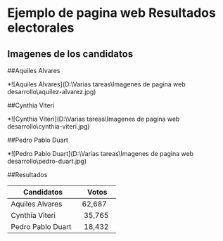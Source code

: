 # Ejemplo de pagina web Resultados electorales

## Imagenes de los candidatos

##Aquiles Alvares

*![Aquiles Alvares](D:\Varias tareas\Imagenes de pagina web desarrollo\aquilez-alvarez.jpg)

##Cynthia Viteri

*![Cynthia Viteri](D:\Varias tareas\Imagenes de pagina web desarrollo\cynthia-viteri.jpg)

##Pedro Pablo Duart

*![Pedro Pablo Duart](D:\Varias tareas\Imagenes de pagina web desarrollo\pedro-duart.jpg)



##Resultados

| Candidatos         | Votos   |
| -------            | --------|
| Aquiles Alvares    | 62,687  |
| Cynthia Viteri     | 35,765  |
| Pedro Pablo Duart  | 18,432  |
